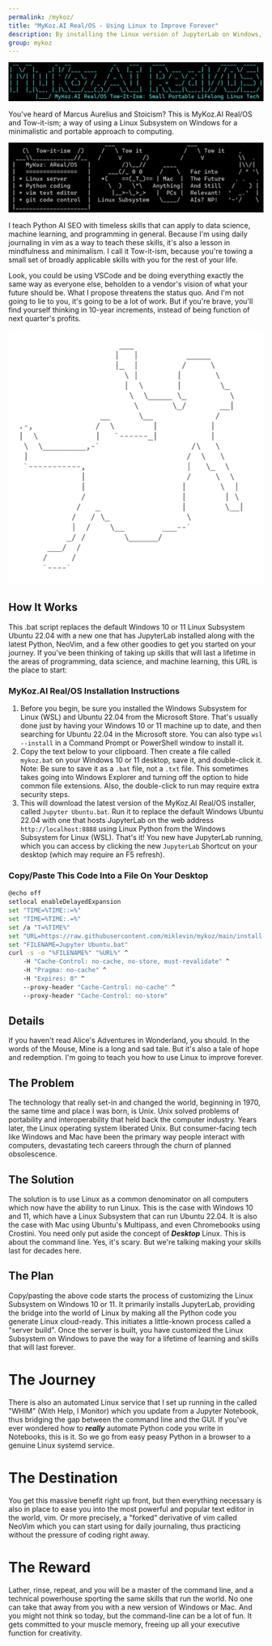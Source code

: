 ```yaml
---
permalink: /mykoz/
title: "MyKoz.AI Real/OS - Using Linux to Improve Forever"
description: By installing the Linux version of JupyterLab on Windows, you are running the same code on your computer as you can on all Linux servers. From there you ease your way into a lifetime of mindfulness and timeless skills by keeping a 1-text-file Journal in vim for the rest of your life.
group: mykoz
---
```


![MyKoz.AI Real/OS](/assets/images/mykoz-ai-real-os-banner.png)

You've heard of Marcus Aurelius and Stoicism? This is MyKoz.AI Real/OS and
Tow-it-ism; a way of using a Linux Subsystem on Windows for a minimalistic and
portable approach to computing.

![Tow It Ism](/assets/images/tow-it-ism.png)

I teach Python AI SEO with timeless skills that can apply to data science,
machine learning, and programming in general. Because I'm using daily
journaling in vim as a way to teach these skills, it's also a lesson in
mindfulness and minimalism. I call it Tow-it-ism, because you're towing a small
set of broadly applicable skills with you for the rest of your life.

Look, you could be using VSCode and be doing everything exactly the same way as
everyone else, beholden to a vendor's vision of what your future should be.
What I propose threatens the status quo. And I'm not going to lie to you, it's
going to be a lot of work. But if you're brave, you'll find yourself thinking
in 10-year increments, instead of being function of next quarter's profits.

<img alt="Alice Falling Down Rabbit Hole ASCII Art" src="/assets/images/alice-ascii-art-copyright-mike-levin.png">

## How It Works

This .bat script replaces the default Windows 10 or 11 Linux Subsystem Ubuntu
22.04 with a new one that has JupyterLab installed along with the latest
Python, NeoVim, and a few other goodies to get you started on your journey. If
you've been thinking of taking up skills that will last a lifetime in the areas
of programming, data science, and machine learning, this URL is the place to
start:

### MyKoz.AI Real/OS Installation Instructions

1. Before you begin, be sure you installed the Windows Subsystem for Linux
   (WSL) and Ubuntu 22.04 from the Microsoft Store. That's usually done just by
   having your Windows 10 or 11 machine up to date, and then searching for
   Ubuntu 22.04 in the Microsoft store. You can also type `wsl --install` in a
   Command Prompt or PowerShell window to install it.
2. Copy the text below to your clipboard. Then create a file called `mykoz.bat`
   on your Windows 10 or 11 desktop, save it, and double-click it. Note: Be
   sure to save it as a `.bat` file, not a `.txt` file. This sometimes takes
   going into Windows Explorer and turning off the option to hide common file
   extensions. Also, the double-click to run may require extra security steps.
3. This will download the latest version of the MyKoz.AI Real/OS installer,
   called `Jupyter Ubuntu.bat`. Run it to replace the default Windows Ubuntu
   22.04 with one that hosts JupyterLab on the web address
   `http://localhost:8888` using Linux Python from the Windows Subsystem for
   Linux (WSL). That's it! You new have JupyterLab running, which you can
   access by clicking the new `JupyterLab` Shortcut on your desktop (which may
   require an F5 refresh).

### Copy/Paste This Code Into a File On Your Desktop

```bash
@echo off
setlocal enableDelayedExpansion
set "TIME=%TIME::=%"
set "TIME=%TIME:.=%"
set /a "T=%TIME%"
set "URL=https://raw.githubusercontent.com/miklevin/mykoz/main/install.bat?cache=%T%"
set "FILENAME=Jupyter Ubuntu.bat"
curl -s -o "%FILENAME%" "%URL%" ^
    -H "Cache-Control: no-cache, no-store, must-revalidate" ^
    -H "Pragma: no-cache" ^
    -H "Expires: 0" ^
    --proxy-header "Cache-Control: no-cache" ^
    --proxy-header "Cache-Control: no-store"
```

## Details

If you haven't read Alice's Adventures in Wonderland, you should. In the words
of the Mouse, Mine is a long and sad tale. But it's also a tale of hope and
redemption. I'm going to teach you how to use Linux to improve forever.

## The Problem

The technology that really set-in and changed the world, beginning in 1970, the
same time and place I was born, is Unix. Unix solved problems of portability
and interoperability that held back the computer industry. Years later, the
Linux operating system liberated Unix. But consumer-facing tech like Windows
and Mac have been the primary way people interact with computers, devastating
tech careers through the churn of planned obsolescence.

## The Solution

The solution is to use Linux as a common denominator on all computers which now
have the ability to run Linux. This is the case with Windows 10 and 11, which
have a Linux Subsystem that can run Ubuntu 22.04. It is also the case with Mac
using Ubuntu's Multipass, and even Chromebooks using Crostini. You need only
put aside the concept of ***Desktop*** Linux. This is about the command line.
Yes, it's scary. But we're talking making your skills last for decades here.

## The Plan

Copy/pasting the above code starts the process of customizing the Linux
Subsystem on Windows 10 or 11. It primarily installs JupyterLab, providing the
bridge into the world of Linux by making all the Python code you generate Linux
cloud-ready. This initiates a little-known process called a "server build".
Once the server is built, you have customized the Linux Subsystem on Windows to
pave the way for a lifetime of learning and skills that will last forever.

# The Journey

There is also an automated Linux service that I set up running in the called
"WHIM" (With Help, I Monitor) which you update from a Jupyter Notebook, thus
bridging the gap between the command line and the GUI. If you've ever wondered
how to ***really*** automate Python code you write in Notebooks, this is it. So
we go from easy peasy Python in a browser to a genuine Linux systemd service.

# The Destination

You get this massive benefit right up front, but then everything necessary is
also in place to ease you into the most powerful and popular text editor in the
world, vim. Or more precisely, a "forked" derivative of vim called NeoVim which
you can start using for daily journaling, thus practicing without the pressure
of coding right away.

# The Reward

Lather, rinse, repeat, and you will be a master of the command line, and a
technical powerhouse sporting the same skills that run the world. No one can
take that away from you with a new version of Windows or Mac. And you might not
think so today, but the command-line can be a lot of fun. It gets committed to
your muscle memory, freeing up all your executive function for creativity.
